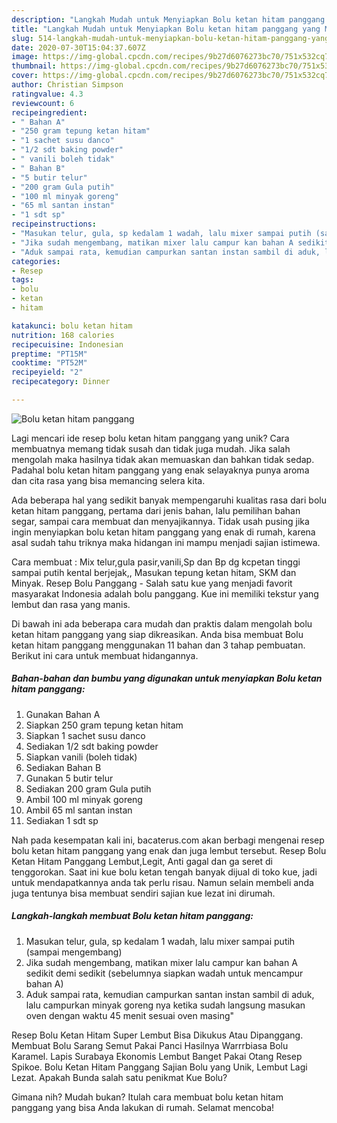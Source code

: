 ```yaml
---
description: "Langkah Mudah untuk Menyiapkan Bolu ketan hitam panggang yang Menggugah Selera"
title: "Langkah Mudah untuk Menyiapkan Bolu ketan hitam panggang yang Menggugah Selera"
slug: 514-langkah-mudah-untuk-menyiapkan-bolu-ketan-hitam-panggang-yang-menggugah-selera
date: 2020-07-30T15:04:37.607Z
image: https://img-global.cpcdn.com/recipes/9b27d6076273bc70/751x532cq70/bolu-ketan-hitam-panggang-foto-resep-utama.jpg
thumbnail: https://img-global.cpcdn.com/recipes/9b27d6076273bc70/751x532cq70/bolu-ketan-hitam-panggang-foto-resep-utama.jpg
cover: https://img-global.cpcdn.com/recipes/9b27d6076273bc70/751x532cq70/bolu-ketan-hitam-panggang-foto-resep-utama.jpg
author: Christian Simpson
ratingvalue: 4.3
reviewcount: 6
recipeingredient:
- " Bahan A"
- "250 gram tepung ketan hitam"
- "1 sachet susu danco"
- "1/2 sdt baking powder"
- " vanili boleh tidak"
- " Bahan B"
- "5 butir telur"
- "200 gram Gula putih"
- "100 ml minyak goreng"
- "65 ml santan instan"
- "1 sdt sp"
recipeinstructions:
- "Masukan telur, gula, sp kedalam 1 wadah, lalu mixer sampai putih (sampai mengembang)"
- "Jika sudah mengembang, matikan mixer lalu campur kan bahan A sedikit demi sedikit (sebelumnya siapkan wadah untuk mencampur bahan A)"
- "Aduk sampai rata, kemudian campurkan santan instan sambil di aduk, lalu campurkan minyak goreng nya ketika sudah langsung masukan oven dengan waktu 45 menit sesuai oven masing&#34;"
categories:
- Resep
tags:
- bolu
- ketan
- hitam

katakunci: bolu ketan hitam 
nutrition: 168 calories
recipecuisine: Indonesian
preptime: "PT15M"
cooktime: "PT52M"
recipeyield: "2"
recipecategory: Dinner

---
```



![Bolu ketan hitam panggang](https://img-global.cpcdn.com/recipes/9b27d6076273bc70/751x532cq70/bolu-ketan-hitam-panggang-foto-resep-utama.jpg)

Lagi mencari ide resep bolu ketan hitam panggang yang unik? Cara membuatnya memang tidak susah dan tidak juga mudah. Jika salah mengolah maka hasilnya tidak akan memuaskan dan bahkan tidak sedap. Padahal bolu ketan hitam panggang yang enak selayaknya punya aroma dan cita rasa yang bisa memancing selera kita.

Ada beberapa hal yang sedikit banyak mempengaruhi kualitas rasa dari bolu ketan hitam panggang, pertama dari jenis bahan, lalu pemilihan bahan segar, sampai cara membuat dan menyajikannya. Tidak usah pusing jika ingin menyiapkan bolu ketan hitam panggang yang enak di rumah, karena asal sudah tahu triknya maka hidangan ini mampu menjadi sajian istimewa.

Cara membuat : Mix telur,gula pasir,vanili,Sp dan Bp dg kcpetan tinggi sampai putih kental berjejak,, Masukan tepung ketan hitam, SKM dan Minyak. Resep Bolu Panggang - Salah satu kue yang menjadi favorit masyarakat Indonesia adalah bolu panggang. Kue ini memiliki tekstur yang lembut dan rasa yang manis.


Di bawah ini ada beberapa cara mudah dan praktis dalam mengolah bolu ketan hitam panggang yang siap dikreasikan. Anda bisa membuat Bolu ketan hitam panggang menggunakan 11 bahan dan 3 tahap pembuatan. Berikut ini cara untuk membuat hidangannya.

<!--inarticleads1-->

##### Bahan-bahan dan bumbu yang digunakan untuk menyiapkan Bolu ketan hitam panggang:

1. Gunakan  Bahan A
1. Siapkan 250 gram tepung ketan hitam
1. Siapkan 1 sachet susu danco
1. Sediakan 1/2 sdt baking powder
1. Siapkan  vanili (boleh tidak)
1. Sediakan  Bahan B
1. Gunakan 5 butir telur
1. Sediakan 200 gram Gula putih
1. Ambil 100 ml minyak goreng
1. Ambil 65 ml santan instan
1. Sediakan 1 sdt sp


Nah pada kesempatan kali ini, bacaterus.com akan berbagi mengenai resep bolu ketan hitam panggang yang enak dan juga lembut tersebut. Resep Bolu Ketan Hitam Panggang Lembut,Legit, Anti gagal dan ga seret di tenggorokan. Saat ini kue bolu ketan tengah banyak dijual di toko kue, jadi untuk mendapatkannya anda tak perlu risau. Namun selain membeli anda juga tentunya bisa membuat sendiri sajian kue lezat ini dirumah. 

<!--inarticleads2-->

##### Langkah-langkah membuat Bolu ketan hitam panggang:

1. Masukan telur, gula, sp kedalam 1 wadah, lalu mixer sampai putih (sampai mengembang)
1. Jika sudah mengembang, matikan mixer lalu campur kan bahan A sedikit demi sedikit (sebelumnya siapkan wadah untuk mencampur bahan A)
1. Aduk sampai rata, kemudian campurkan santan instan sambil di aduk, lalu campurkan minyak goreng nya ketika sudah langsung masukan oven dengan waktu 45 menit sesuai oven masing&#34;


Resep Bolu Ketan Hitam Super Lembut Bisa Dikukus Atau Dipanggang. Membuat Bolu Sarang Semut Pakai Panci Hasilnya Warrrbiasa Bolu Karamel. Lapis Surabaya Ekonomis Lembut Banget Pakai Otang Resep Spikoe. Bolu Ketan Hitam Panggang Sajian Bolu yang Unik, Lembut Lagi Lezat. Apakah Bunda salah satu penikmat Kue Bolu? 

Gimana nih? Mudah bukan? Itulah cara membuat bolu ketan hitam panggang yang bisa Anda lakukan di rumah. Selamat mencoba!
